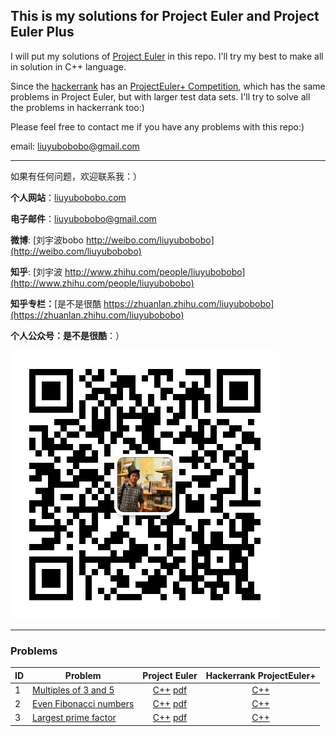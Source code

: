 ## This is my solutions for Project Euler and Project Euler Plus

I will put my solutions of [Project Euler](https://projecteuler.net) in this repo. I'll try my best to make all in solution in C++ language.

Since the [hackerrank](https://www.hackerrank.com) has an [ProjectEuler+ Competition](https://www.hackerrank.com/contests/projecteuler/challenges), which has the same problems in Project Euler, but with larger test data sets. I'll try to solve all the problems in hackerrank too:)

Please feel free to contact me if you have any problems with this repo:)

email: [liuyubobobo@gmail.com](mailto:liuyubobobo@gmail.com)

---

如果有任何问题，欢迎联系我：）

**个人网站**：[liuyubobobo.com](http://liuyubobobo.com)

**电子邮件**：[liuyubobobo@gmail.com](mailto:liuyubobobo@gmail.com)

**微博**: [刘宇波bobo http://weibo.com/liuyubobobo](http://weibo.com/liuyubobobo)

**知乎**: [刘宇波 http://www.zhihu.com/people/liuyubobobo](http://www.zhihu.com/people/liuyubobobo)

**知乎专栏：**[是不是很酷 https://zhuanlan.zhihu.com/liuyubobobo](https://zhuanlan.zhihu.com/liuyubobobo)

**个人公众号：是不是很酷**：）

![QRCode](qrcode.jpg)

---

### Problems

| ID | Problem | Project Euler | Hackerrank ProjectEuler+ |
| --- | --- | :---: | :---: |
| 1 | [Multiples of 3 and 5](https://projecteuler.net/problem=1) | [C++](ProjectEuler/0001/) [pdf](ProjectEuler/0001/001_overview.pdf) | [C++](ProjectEuler+/0001/) |
| 2 | [Even Fibonacci numbers](https://projecteuler.net/problem=2) | [C++](ProjectEuler/0002/) [pdf](ProjectEuler/0002/002_overview.pdf) | [C++](ProjectEuler+/0002/) |
| 3 | [Largest prime factor](https://projecteuler.net/problem=3) | [C++](ProjectEuler/0003/) [pdf](ProjectEuler/0003/003_overview.pdf) | [C++](ProjectEuler+/0003/) |

 

